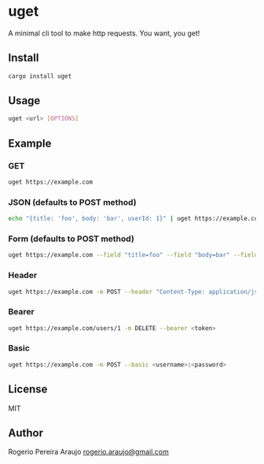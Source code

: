 # uget

A minimal cli tool to make http requests. You want, you get!

## Install

```sh
cargo install uget
```

## Usage

```sh
uget <url> [OPTIONS]
```

## Example

### GET
```sh
uget https://example.com
```

### JSON (defaults to POST method)
```sh
echo "{title: 'foo', body: 'bar', userId: 1}" | uget https://example.com 
```

### Form (defaults to POST method)
```sh
uget https://example.com --field "title=foo" --field "body=bar" --field "userId=1"
```

### Header
```sh
uget https://example.com -m POST --header "Content-Type: application/json" "{ title: 'foo', body: 'bar', userId: 1 }"
```

### Bearer
```sh
uget https://example.com/users/1 -m DELETE --bearer <token>
```

### Basic
```sh
uget https://example.com -m POST --basic <username>:<password>
```

## License

MIT

## Author

Rogerio Pereira Araujo <rogerio.araujo@gmail.com>
